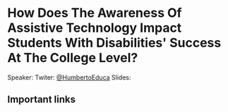 # How Does The Awareness Of Assistive Technology Impact Students With Disabilities' Success At The College Level?

Speaker:
Twiter: [@HumbertoEduca](https://twitter.com/HumbertoEduca)
Slides:

## Important links